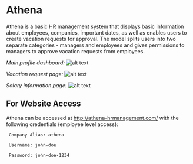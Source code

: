 # Athena

Athena is a basic HR management system that displays basic information about employees, companies, important dates, as well as enables users to create vacation requests for approval. The model splits users into two separate categories - managers and employees and gives permissions to managers to approve vacation requests from employees. 


*Main profile dashboard:*
![alt text](https://00e9e64bac862aed222d3a6836a72de491d47b9fb5cb19d579-apidata.googleusercontent.com/download/storage/v1/b/athena-project/o/screenshot1.png?qk=AD5uMEsPfRLd4OGkll5VhO4cXAAKAgZVajwQSquQue3UjagCJSxlgcatBLIID6Usd5qvhbN6IjONjamJAIGNBio7D9IViVt93VG7l5qxCwCf64tC_O2tgSXl__7aSmkKCQjQu5hmEv4k3TRAttYnkGZCRZ_RRZkisWGaMmSCFo2QpxKPj2_dAPxlihTLxSBkwAt8Q-n9pPBFp7NJtQYdJgibgzOwc6kk0QgIBIxA-eR-PAtCrab2hjVAXksVE4svcQxWRpuKa9i4iPtzCOS6Yc5F2Efm4OKupO1DFo1nZ5THFImHrosNb6L0-vkpEbWfFq-rNB3h8haOHIzG8sc47lSAyGBeYiZ7nhyFLhGEg6_7h4J42Eodq1PbnE_70ZIuNAYI8HhN9H71EeQfX1vPXfpyOZU4ymSZcqH5gtEDfy8-xpWz4MkcPfIxFnFn9rgnCzT7F5WQdLksI7uzzHTOm2e00SW2SdljX5M03cQf_yxJnHPIc0p85OQXU0jWNyzGsfqmU_BSMom1jJ8jHY9RY9aq29E6z5yv66DaFRiOx1fL003po38N6HtN6GFgszZK6AXeDykIPeuEpOtAUcIoVn0w1uDFa3Tdli68RaZhgMm08TPSOQSU5YjNRgbsHSeld8BEVHqlgZIi_KNzm3aapVpAlHnLc-i5iza-bWcKBRN0JnvLGeSyM3uMAvHne2nT5hmH7tSwozpJ_FvbcyUIVHQvjwexn0Lu2yToc3Bg4HvnH8BWLuFb28Bxgo8n_IyucBG3nmoTu4w_4IBArnW45YMUZ-DtqNZADvS74qAKzMVpRZXAHSRNB-I "Profile Page")


*Vacation request page:*
![alt text](https://00e9e64bacd37dd19fcb683539f56ec93504eaabf5e5b5e6f3-apidata.googleusercontent.com/download/storage/v1/b/athena-project/o/screenshot2.png?qk=AD5uMEst0doGvjSuV9gkFK_qjsurlyBXygRU5jZu6E2umSlXz9VC54lC9mFwfTgF62_ES1s34KuSMuRcA5t4TKyiZo-7az9ksFGzBGAg0jD0YxJwWPesfWSewkmnCgV7jVEh93SkuozLhtuAQwhcC2rqP0GVA2JM9x-4lNM0d2WkeidlxjgvY3ol-_7GAy1XgvaY-D9gosu49O1-VbPYJvfFd4whg1FDcfVUheI43BD0J8Cb60OKcUrTfu5TxAxPz9evJ424Khij5zDb3TOvuwV0plRvSY9KzicHdOzqkrJ-XNsQXQgz2At256xFS_5yLAzZpEwHbJ-22m8rAnbm6U3OAcNqVdfYWu6dFlqSVTnHwdHUxxeh9MqvtBpq5K6HwAzM-JFrtWdKmj7L-BEZwzOkpdcbQxRFBw_ILqISYEfzQkSmFz5hHGONR9-bxoU1xrrnnB46BAR3M67rhCwwtQ2oO5juD-qoqP7LaNrXJjv-oEbWMSPlel_-yHy4O7bJkETPO1Ze2QmvDD-lx3txM3ksm2wLSPvlASpL7J0Yj7Dna8LHY82pklsBJgw1bqLvwq2l40jKjo7ZpdPk0yURzGiXMFNwbF_vZIQCiUhvWLMMdqGw0NoIEAHET0sx0jLclnMSMb5_uEgdvsaGT7T2OhibKMRCoPtJvYHKG8DhG4WE8J58mX8-rcuEYUg3e109ZFT7rRUBYSMyUAMIRQSutvTSopgwhU2j8_ez2EZeju9awuSli-Erb_ldH5Q1P4u2D-mvryQq2h5Uh5R210VQNcnDDyifXGV9272SjIZxNWAZyd4F3I2E8VQ "Vacation Request Page")


*Salary information page:*
![alt text](https://00e9e64bac0b01c40373208065ba2abbfc7f1bb5121a2d316e-apidata.googleusercontent.com/download/storage/v1/b/athena-project/o/screenshot3.png?qk=AD5uMEvYs6Cu4GgmLkNlbAnwrnK6wTO3TJvT6mmf3XeqcDhxepWN1ccb2bBjqLPQEJAh5hdvM2e0DZSU8nQ3pYJmSxtMEZu_NPZjggT0uzQO_HSW-2LsnhcKX_lhLOfzpNoWF18MGDtGmTGssFiuxWicO7iOHMeBa975B8wVMeJbgAk73MMsW5UBsYZMK4nroydd0s4b1OioiOShCHtad4e-WjNXC3HDA8rYPXMwZCW14JE4RSzSWmXg8U4SR2JxuAFuCBH_h60d6R_2uDiaH-Hr1xp4n9b4DYdXjM_r3d0Kk24UZ0qCsHuVnjt3TeDrBka7FoC4I81LIbkF0E6jlQQ0haWSe876v4Rs4Kj4W_p89w4w1IeFIPek2D1_cVhlkLK9WT4IdtIgYjTpG789t0VLkrMt5QH0Q2qA0qzxd30aONgfOsaEe8hLHQD4GSt6xO_FEmx8TM6MSNcjJpdt_Rw_XsPEsnoRe5rDn0W9TzprAw_ESrLCsEmqYIk-BHn2-kMxtT6jZDYafZHDDetv9mdxBF-W3K81NJFUS09XOoO7n3xIdmqbWGcY98e4x8vMYnfonOlLVtJ19D-LAMQOV2YLX4qqSuTga6LUKIunwk8aa9sV3l7pbwGL52ld5n9F79ry1PeyZetK_eEP9sPLq7PFuJgg8Vx1dAZnXz8CzhMoDNM10cTsFtpDnT9xs3LpDqLODXga4JU1zBmkf6oIrnD5zV6zJRloU4jhYDdcNAMQvHghp81417F_gFA7v_qFxSKzj7__yMDN3hIowMDIsvtKXoVkpIHrLD5ifpDEY1WHrQzkOv3k9fE "Salary Infromation Page")

## For Website Access
Athena can be accessed at http://athena-hrmanagement.com/ with the following credentials (employee level access):
```
 Company Alias: athena

 Username: john-doe

 Password: john-doe-1234
 ```